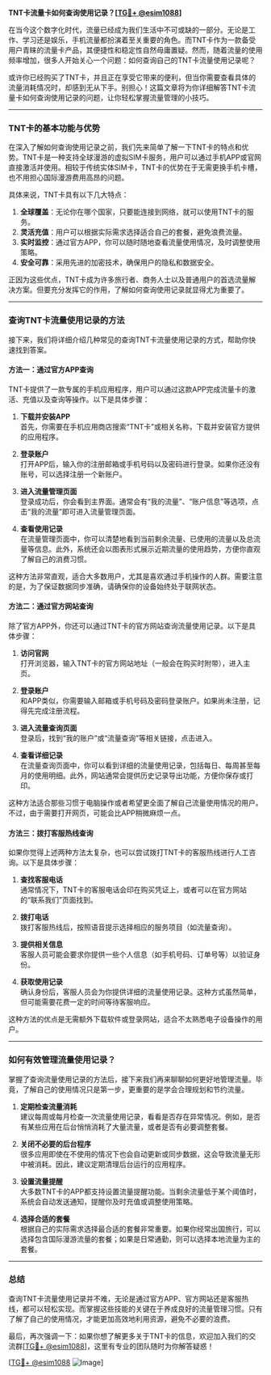 **TNT卡流量卡如何查询使用记录？[[TG💪+ @esim1088](https://t.me/s/esim1088)]**

在当今这个数字化时代，流量已经成为我们生活中不可或缺的一部分。无论是工作、学习还是娱乐，手机流量都扮演着至关重要的角色。而TNT卡作为一款备受用户青睐的流量卡产品，其便捷性和稳定性自然毋庸置疑。然而，随着流量的使用频率增加，很多人开始关心一个问题：如何查询自己的TNT卡流量使用记录呢？

或许你已经购买了TNT卡，并且正在享受它带来的便利，但当你需要查看具体的流量消耗情况时，却感到无从下手。别担心！这篇文章将为你详细解答TNT卡流量卡如何查询使用记录的问题，让你轻松掌握流量管理的小技巧。

---

### TNT卡的基本功能与优势

在深入了解如何查询使用记录之前，我们先来简单了解一下TNT卡的特点和优势。TNT卡是一种支持全球漫游的虚拟SIM卡服务，用户可以通过手机APP或官网直接激活并使用。相较于传统实体SIM卡，TNT卡的优势在于无需更换手机卡槽，也不用担心国际漫游费用高昂的问题。

具体来说，TNT卡具有以下几大特点：

1. **全球覆盖**：无论你在哪个国家，只要能连接到网络，就可以使用TNT卡的服务。
2. **灵活充值**：用户可以根据实际需求选择适合自己的套餐，避免浪费流量。
3. **实时监控**：通过官方APP，你可以随时随地查看流量使用情况，及时调整使用策略。
4. **安全可靠**：采用先进的加密技术，确保用户的隐私和数据安全。

正因为这些优点，TNT卡成为许多旅行者、商务人士以及普通用户的首选流量解决方案。但要充分发挥它的作用，了解如何查询使用记录就显得尤为重要了。

---

### 查询TNT卡流量使用记录的方法

接下来，我们将详细介绍几种常见的查询TNT卡流量使用记录的方式，帮助你快速找到答案。

#### 方法一：通过官方APP查询

TNT卡提供了一款专属的手机应用程序，用户可以通过这款APP完成流量卡的激活、充值以及查询等操作。以下是具体步骤：

1. **下载并安装APP**  
   首先，你需要在手机应用商店搜索“TNT卡”或相关名称，下载并安装官方提供的应用程序。

2. **登录账户**  
   打开APP后，输入你的注册邮箱或手机号码以及密码进行登录。如果你还没有账号，可以选择注册一个新账户。

3. **进入流量管理页面**  
   登录成功后，你会看到主界面。通常会有“我的流量”、“账户信息”等选项，点击“我的流量”即可进入流量管理页面。

4. **查看使用记录**  
   在流量管理页面中，你可以清楚地看到当前剩余流量、已使用的流量以及总流量等信息。此外，系统还会以图表形式展示近期流量的使用趋势，方便你直观了解自己的消费习惯。

这种方法非常直观，适合大多数用户，尤其是喜欢通过手机操作的人群。需要注意的是，为了保证数据同步准确，请确保你的设备始终处于联网状态。

#### 方法二：通过官方网站查询

除了官方APP外，你还可以通过TNT卡的官方网站查询流量使用记录。以下是具体步骤：

1. **访问官网**  
   打开浏览器，输入TNT卡的官方网站地址（一般会在购买时附带），进入主页。

2. **登录账户**  
   和APP类似，你需要输入邮箱或手机号码及密码登录账户。如果尚未注册，记得先完成注册流程。

3. **进入流量查询页面**  
   登录后，找到“我的账户”或“流量查询”等相关链接，点击进入。

4. **查看详细记录**  
   在流量查询页面中，你可以看到详细的流量使用记录，包括每日、每周甚至每月的使用明细。此外，网站通常会提供历史记录导出功能，方便你保存或打印。

这种方法适合那些习惯于电脑操作或者希望更全面了解自己流量使用情况的用户。不过，由于需要打开网页，可能会比APP稍微麻烦一点。

#### 方法三：拨打客服热线查询

如果你觉得上述两种方法太复杂，也可以尝试拨打TNT卡的客服热线进行人工咨询。以下是具体步骤：

1. **查找客服电话**  
   通常情况下，TNT卡的客服电话会印在购买凭证上，或者可以在官方网站的“联系我们”页面找到。

2. **拨打电话**  
   拨打客服热线后，按照语音提示选择相应的服务项目（如流量查询）。

3. **提供相关信息**  
   客服人员可能会要求你提供一些个人信息（如手机号码、订单号等）以验证身份。

4. **获取使用记录**  
   确认身份后，客服人员会为你提供详细的流量使用记录。这种方式虽然简单，但可能需要花费一定的时间等待客服响应。

这种方法的优点是无需额外下载软件或登录网站，适合不太熟悉电子设备操作的用户。

---

### 如何有效管理流量使用记录？

掌握了查询流量使用记录的方法后，接下来我们再来聊聊如何更好地管理流量。毕竟，了解自己的使用情况只是第一步，更重要的是学会合理规划和节约流量。

1. **定期检查流量消耗**  
   建议每周或每月检查一次流量使用记录，看看是否存在异常情况。例如，是否有某些应用在后台悄悄消耗了大量流量，或者是否有必要调整套餐。

2. **关闭不必要的后台程序**  
   很多应用即使在不使用的情况下也会自动更新或同步数据，这会导致流量无形中被消耗。因此，建议定期清理后台运行的应用程序。

3. **设置流量提醒**  
   大多数TNT卡的APP都支持设置流量提醒功能。当剩余流量低于某个阈值时，系统会自动发送通知，提醒你及时充值或调整使用策略。

4. **选择合适的套餐**  
   根据自己的实际需求选择最合适的套餐非常重要。如果你经常出国旅行，可以选择包含国际漫游流量的套餐；如果是日常通勤，则可以选择本地流量为主的套餐。

---

### 总结

查询TNT卡流量使用记录并不难，无论是通过官方APP、官方网站还是客服热线，都可以轻松实现。而掌握这些技能的关键在于养成良好的流量管理习惯。只有了解了自己的使用情况，才能更加高效地利用资源，避免不必要的浪费。

最后，再次强调一下：如果你想了解更多关于TNT卡的信息，欢迎加入我们的交流群[[TG💪+ @esim1088](https://t.me/s/esim1088)]，这里有专业的团队随时为你解答疑惑！

[[TG💪+ @esim1088](https://t.me/s/esim1088) ![Image](https://i.postimg.cc/4NQfJmqS/Snipaste-2025-05-13-00-14-12.png)]